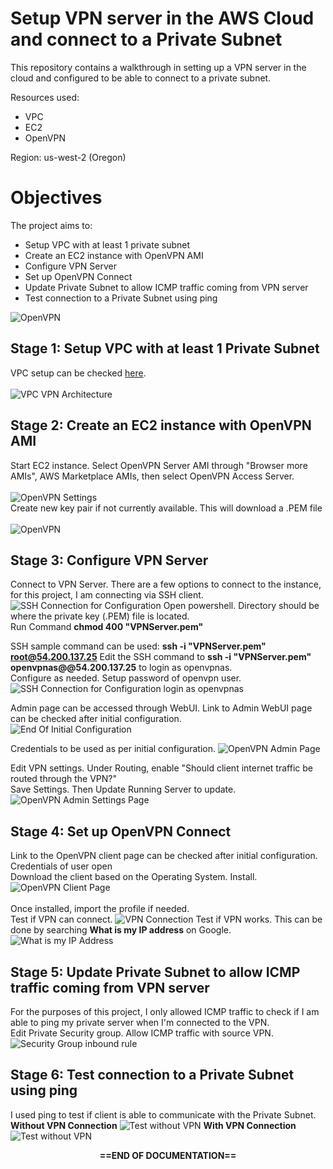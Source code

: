 <h1>Setup VPN server in the AWS Cloud and connect to a Private Subnet</h1>

This repository contains a walkthrough in setting up a VPN server in the cloud and configured to be able to connect to a private subnet.

Resources used:
- VPC
- EC2
- OpenVPN

Region: us-west-2 (Oregon)

<h1>Objectives</h1>
The project aims to:
<ul>
  <li>Setup VPC with at least 1 private subnet</li>
  <li>Create an EC2 instance with OpenVPN AMI</li>
  <li>Configure VPN Server</li>
  <li>Set up OpenVPN Connect</li>
  <li>Update Private Subnet to allow ICMP traffic coming from VPN server</li>
  <lI>Test connection to a Private Subnet using ping</lI>
</ul>
  <img src="AWS VPN/VPN architechture.jpg" alt="OpenVPN">

<h2>Stage 1: Setup VPC with at least 1 Private Subnet</h2>
VPC setup can be checked <a href="https://github.com/andre1434/aws-vpc/blob/c7e4d69d960a84c1c36a371730ebfe121c1cbab4/README.md">here</a>.<br><br>
  <img src="AWS VPN/VPC VPN Architecture.jpg" alt="VPC VPN Architecture">

  
<h2>Stage 2: Create an EC2 instance with OpenVPN AMI</h2>
Start EC2 instance. Select OpenVPN Server AMI through "Browser more AMIs", AWS Marketplace AMIs, then select OpenVPN Access Server.<br><br>
  <img src="AWS VPN/EC2 Settings.jpg" alt="OpenVPN Settings">
  <br>Create new key pair if not currently available. This will download a .PEM file<br><br>
  <img src="AWS VPN/EC2.jpg" alt="OpenVPN">

<h2>Stage 3: Configure VPN Server</h2>
Connect to VPN Server. There are a few options to connect to the instance, for this project, I am connecting via SSH client.

  <img src="AWS VPN/OpenVPN SSH client.jpg" alt="SSH Connection for Configuration">
  Open powershell. Directory should be where the private key (.PEM) file is located.<br>
  Run Command <b> chmod 400 "VPNServer.pem"</b><br>
  
  SSH sample command can be used: <b>ssh -i "VPNServer.pem" root@54.200.137.25</b>
  Edit the SSH command to <b>ssh -i "VPNServer.pem" openvpnas@@54.200.137.25</b> to login as openvpnas.<br>
  Configure as needed. Setup password of openvpn user.
  <img src="AWS VPN/login as openvpnas.jpg" alt="SSH Connection for Configuration login as openvpnas">

  Admin page can be accessed through WebUI. Link to Admin WebUI page can be checked after initial configuration.<br>
  <img src="AWS VPN/Initial Configuration end.jpg" alt="End Of Initial Configuration">
  
  Credentials to be used as per initial configuration.
  <img src="AWS VPN/admin login page.jpg" alt="OpenVPN Admin Page">

Edit VPN settings. Under Routing, enable "Should client internet traffic be routed through the VPN?"<br>
Save Settings. Then Update Running Server to update.
  <img src="AWS VPN/vpn settings.jpg" alt="OpenVPN Admin Settings Page">
  
<h2>Stage 4: Set up OpenVPN Connect</h2>
Link to the OpenVPN client page can be checked after initial configuration. Credentials of user open<br>
Download the client based on the Operating System. Install.
  <img src="AWS VPN/client page.jpg" alt="OpenVPN Client Page">
  <br><br>
  Once installed, import the profile if needed.<br>
  Test if VPN can connect.
  <img src="AWS VPN/connect openvpn.jpg" alt="VPN Connection">
  Test if VPN works. This can be done by searching <b>What is my IP address</b> on Google.
  <img src="AWS VPN/whatismyip.jpg" alt="What is my IP Address">

<h2>Stage 5: Update Private Subnet to allow ICMP traffic coming from VPN server</h2>
For the purposes of this project, I only allowed ICMP traffic to check if I am able to ping my private server when I'm connected to the VPN.
<br>Edit Private Security group. Allow ICMP traffic with source VPN.
<img src="AWS VPN/edit private subnet sec group inbound rule.jpg" alt="Security Group inbound rule">

<h2>Stage 6: Test connection to a Private Subnet using ping</h2>
I used ping to test if client is able to communicate with the Private Subnet.<br>
<b>Without VPN Connection</b>
<img src="AWS VPN/test without connection.jpg" alt="Test without VPN">
<b>With VPN Connection</b>
<img src="AWS VPN/test with connection.jpg" alt="Test without VPN">

<p align="center"><b>==END OF DOCUMENTATION==</b></p>
